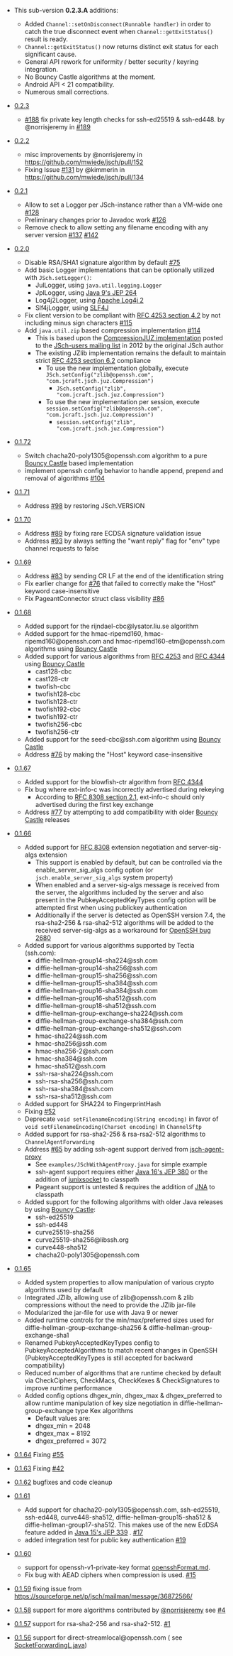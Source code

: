* This sub-version **0.2.3.A** additions:
    * Added `Channel::setOnDisconnect(Runnable handler)`
      in order to catch the true disconnect event when `Channel::getExitStatus()` result is ready.
    * `Channel::getExitStatus()` now returns distinct exit status for each significant cause.
    * General API rework for uniformity / better security / keyring integration.
    * No Bouncy Castle algorithms at the moment.
    * Android API < 21 compatibility.
    * Numerous small corrections.

* [0.2.3](https://github.com/mwiede/jsch/releases/tag/jsch-0.2.3)
    * [#188](https://github.com/mwiede/jsch/issues/188) fix private key length checks for
      ssh-ed25519 & ssh-ed448. by @norrisjeremy in [#189](https://github.com/mwiede/jsch/pull/189)
* [0.2.2](https://github.com/mwiede/jsch/releases/tag/jsch-0.2.2)
    * misc improvements by @norrisjeremy in https://github.com/mwiede/jsch/pull/152
    * Fixing Issue [#131](https://github.com/mwiede/jsch/issues/131) by @kimmerin
      in https://github.com/mwiede/jsch/pull/134
* [0.2.1](https://github.com/mwiede/jsch/releases/tag/jsch-0.2.1)
    * Allow to set a Logger per JSch-instance rather than a VM-wide
      one [#128](https://github.com/mwiede/jsch/pull/128)
    * Preliminary changes prior to Javadoc work [#126](https://github.com/mwiede/jsch/pull/126)
    * Remove check to allow setting any filename encoding with any server
      version [#137](https://github.com/mwiede/jsch/issues/137) [#142](https://github.com/mwiede/jsch/pull/142)
* [0.2.0](https://github.com/mwiede/jsch/releases/tag/jsch-0.2.0)
    * Disable RSA/SHA1 signature algorithm by
      default [#75](https://github.com/mwiede/jsch/issues/75)
    * Add basic Logger implementations that can be optionally utilized with `JSch.setLogger()`:
        * JulLogger, using `java.util.logging.Logger`
        * JplLogger, using [Java 9's JEP 264](https://openjdk.java.net/jeps/264)
        * Log4j2Logger, using [Apache Log4j 2](https://logging.apache.org/log4j/2.x/)
        * Slf4jLogger, using [SLF4J](https://www.slf4j.org/)
    * Fix client version to be compliant
      with [RFC 4253 section 4.2](https://datatracker.ietf.org/doc/html/rfc4253#section-4.2) by not
      including minus sign characters [#115](https://github.com/mwiede/jsch/issues/115)
    * Add `java.util.zip` based compression
      implementation [#114](https://github.com/mwiede/jsch/issues/114)
        * This is based upon
          the [CompressionJUZ implementation](http://www.jcraft.com/jsch/examples/CompressionJUZ.java)
          posted to
          the [JSch-users mailing list](https://sourceforge.net/p/jsch/mailman/jsch-users/thread/201202031343.WAA19979%40jcraft.com/#msg28781313)
          in 2012 by the original JSch author
        * The existing JZlib implementation remains the default to maintain
          strict [RFC 4253 section 6.2](https://datatracker.ietf.org/doc/html/rfc4253#section-6.2)
          compliance
            * To use the new implementation globally,
              execute `JSch.setConfig("zlib@openssh.com", "com.jcraft.jsch.juz.Compression")`
                + `JSch.setConfig("zlib", "com.jcraft.jsch.juz.Compression")`
            * To use the new implementation per session,
              execute `session.setConfig("zlib@openssh.com", "com.jcraft.jsch.juz.Compression")`
                + `session.setConfig("zlib", "com.jcraft.jsch.juz.Compression")`
* [0.1.72](https://github.com/mwiede/jsch/releases/tag/jsch-0.1.72)
    * Switch chacha20-poly1305@<!-- -->openssh.com algorithm to a
      pure [Bouncy Castle](https://www.bouncycastle.org/java.html) based implementation
    * implement openssh config behavior to handle append, prepend and removal of
      algorithms [#104](https://github.com/mwiede/jsch/pull/104)
* [0.1.71](https://github.com/mwiede/jsch/releases/tag/jsch-0.1.71)
    * Address [#98](https://github.com/mwiede/jsch/issues/98) by restoring JSch.VERSION
* [0.1.70](https://github.com/mwiede/jsch/releases/tag/jsch-0.1.70)
    * Address [#89](https://github.com/mwiede/jsch/issues/89) by fixing rare ECDSA signature
      validation issue
    * Address [#93](https://github.com/mwiede/jsch/issues/93) by always setting the "want reply"
      flag for "env" type channel requests to false
* [0.1.69](https://github.com/mwiede/jsch/releases/tag/jsch-0.1.69)
    * Address [#83](https://github.com/mwiede/jsch/issues/83) by sending CR LF at the end of the
      identification string
    * Fix earlier change for [#76](https://github.com/mwiede/jsch/issues/76) that failed to
      correctly make the "Host" keyword case-insensitive
    * Fix PageantConnector struct class visibility [#86](https://github.com/mwiede/jsch/pull/86)
* [0.1.68](https://github.com/mwiede/jsch/releases/tag/jsch-0.1.68)
    * Added support for the rijndael-cbc@<!-- -->lysator.liu.se algorithm
    * Added support for the hmac-ripemd160, hmac-ripemd160@<!-- -->openssh.com and
      hmac-ripemd160-etm@<!-- -->openssh.com algorithms
      using [Bouncy Castle](https://www.bouncycastle.org/java.html)
    * Added support for various algorithms
      from [RFC 4253](https://datatracker.ietf.org/doc/html/rfc4253)
      and [RFC 4344](https://datatracker.ietf.org/doc/html/rfc4344)
      using [Bouncy Castle](https://www.bouncycastle.org/java.html)
        * cast128-cbc
        * cast128-ctr
        * twofish-cbc
        * twofish128-cbc
        * twofish128-ctr
        * twofish192-cbc
        * twofish192-ctr
        * twofish256-cbc
        * twofish256-ctr
    * Added support for the seed-cbc@<!-- -->ssh.com algorithm
      using [Bouncy Castle](https://www.bouncycastle.org/java.html)
    * Address [#76](https://github.com/mwiede/jsch/issues/76) by making the "Host" keyword
      case-insensitive
* [0.1.67](https://github.com/mwiede/jsch/releases/tag/jsch-0.1.67)
    * Added support for the blowfish-ctr algorithm
      from [RFC 4344](https://datatracker.ietf.org/doc/html/rfc4344)
    * Fix bug where ext-info-c was incorrectly advertised during rekeying
        * According
          to [RFC 8308 section 2.1](https://datatracker.ietf.org/doc/html/rfc8308#section-2.1),
          ext-info-c should only advertised during the first key exchange
    * Address [#77](https://github.com/mwiede/jsch/issues/77) by attempting to add compatibility
      with older [Bouncy Castle](https://www.bouncycastle.org/java.html) releases
* [0.1.66](https://github.com/mwiede/jsch/releases/tag/jsch-0.1.66)
    * Added support for [RFC 8308](https://datatracker.ietf.org/doc/html/rfc8308) extension
      negotiation and server-sig-algs extension
        * This support is enabled by default, but can be controlled via the enable_server_sig_algs
          config option (or `jsch.enable_server_sig_algs` system property)
        * When enabled and a server-sig-algs message is received from the server, the algorithms
          included by the server and also present in the PubkeyAcceptedKeyTypes config option will
          be attempted first when using publickey authentication
        * Additionally if the server is detected as OpenSSH version 7.4, the rsa-sha2-256 &
          rsa-sha2-512 algorithms will be added to the received server-sig-algs as a workaround
          for [OpenSSH bug 2680](https://bugzilla.mindrot.org/show_bug.cgi?id=2680)
    * Added support for various algorithms supported by Tectia (ssh.com):
        * diffie-hellman-group14-sha224@<!-- -->ssh.com
        * diffie-hellman-group14-sha256@<!-- -->ssh.com
        * diffie-hellman-group15-sha256@<!-- -->ssh.com
        * diffie-hellman-group15-sha384@<!-- -->ssh.com
        * diffie-hellman-group16-sha384@<!-- -->ssh.com
        * diffie-hellman-group16-sha512@<!-- -->ssh.com
        * diffie-hellman-group18-sha512@<!-- -->ssh.com
        * diffie-hellman-group-exchange-sha224@<!-- -->ssh.com
        * diffie-hellman-group-exchange-sha384@<!-- -->ssh.com
        * diffie-hellman-group-exchange-sha512@<!-- -->ssh.com
        * hmac-sha224@<!-- -->ssh.com
        * hmac-sha256@<!-- -->ssh.com
        * hmac-sha256-2@<!-- -->ssh.com
        * hmac-sha384@<!-- -->ssh.com
        * hmac-sha512@<!-- -->ssh.com
        * ssh-rsa-sha224@<!-- -->ssh.com
        * ssh-rsa-sha256@<!-- -->ssh.com
        * ssh-rsa-sha384@<!-- -->ssh.com
        * ssh-rsa-sha512@<!-- -->ssh.com
    * Added support for SHA224 to FingerprintHash
    * Fixing [#52](https://github.com/mwiede/jsch/issues/52)
    * Deprecate `void setFilenameEncoding(String encoding)` in favor
      of `void setFilenameEncoding(Charset encoding)` in `ChannelSftp`
    * Added support for rsa-sha2-256 & rsa-rsa2-512 algorithms to `ChannelAgentForwarding`
    * Address [#65](https://github.com/mwiede/jsch/issues/65) by adding ssh-agent support derived
      from [jsch-agent-proxy](https://github.com/ymnk/jsch-agent-proxy)
        * See `examples/JSchWithAgentProxy.java` for simple example
        * ssh-agent support requires either [Java 16's JEP 380](https://openjdk.java.net/jeps/380)
          or the addition of [junixsocket](https://github.com/kohlschutter/junixsocket) to classpath
        * Pageant support is untested & requires the addition
          of [JNA](https://github.com/java-native-access/jna) to classpath
    * Added support for the following algorithms with older Java releases by
      using [Bouncy Castle](https://www.bouncycastle.org/java.html):
        * ssh-ed25519
        * ssh-ed448
        * curve25519-sha256
        * curve25519-sha256@<!-- -->libssh.org
        * curve448-sha512
        * chacha20-poly1305@<!-- -->openssh.com
* [0.1.65](https://github.com/mwiede/jsch/releases/tag/jsch-0.1.65)
    * Added system properties to allow manipulation of various crypto algorithms used by default
    * Integrated JZlib, allowing use of zlib@<!-- -->openssh.com & zlib compressions without the
      need to provide the JZlib jar-file
    * Modularized the jar-file for use with Java 9 or newer
    * Added runtime controls for the min/max/preferred sizes used for
      diffie-hellman-group-exchange-sha256 & diffie-hellman-group-exchange-sha1
    * Renamed PubkeyAcceptedKeyTypes config to PubkeyAcceptedAlgorithms to match recent changes in
      OpenSSH (PubkeyAcceptedKeyTypes is still accepted for backward compatibility)
    * Reduced number of algorithms that are runtime checked by default via CheckCiphers, CheckMacs,
      CheckKexes & CheckSignatures to improve runtime performance
    * Added config options dhgex_min, dhgex_max & dhgex_preferred to allow runtime manipulation of
      key size negotiation in diffie-hellman-group-exchange type Kex algorithms
        * Default values are:
        * dhgex_min = 2048
        * dhgex_max = 8192
        * dhgex_preferred = 3072
* [0.1.64](https://github.com/mwiede/jsch/releases/tag/jsch-0.1.64)
  Fixing [#55](https://github.com/mwiede/jsch/pull/55)
* [0.1.63](https://github.com/mwiede/jsch/releases/tag/jsch-0.1.63)
  Fixing [#42](https://github.com/mwiede/jsch/issues/42)
* [0.1.62](https://github.com/mwiede/jsch/releases/tag/jsch-0.1.62) bugfixes and code cleanup
* [0.1.61](https://github.com/mwiede/jsch/releases/tag/jsch-0.1.61)
    * Add support for chacha20-poly1305@<!-- -->openssh.com, ssh-ed25519, ssh-ed448,
      curve448-sha512, diffie-hellman-group15-sha512 & diffie-hellman-group17-sha512. This makes use
      of the new EdDSA feature added in [Java 15's JEP 339](https://openjdk.java.net/jeps/339)
      . [#17](https://github.com/mwiede/jsch/pull/17)
    * added integration test for public key
      authentication [#19](https://github.com/mwiede/jsch/pull/19)
* [0.1.60](https://github.com/mwiede/jsch/releases/tag/jsch-0.1.60)
    * support for openssh-v1-private-key format [opensshFormat.md](opensshFormat.md).
    * Fix bug with AEAD ciphers when compression is
      used. [#15](https://github.com/mwiede/jsch/pull/15)
* [0.1.59](https://github.com/mwiede/jsch/releases/tag/jsch-0.1.59) fixing issue
  from https://sourceforge.net/p/jsch/mailman/message/36872566/
* [0.1.58](https://github.com/mwiede/jsch/releases/tag/jsch-0.1.58) support for more algorithms
  contributed by [@norrisjeremy](https://github.com/norrisjeremy)
  see [#4](https://github.com/mwiede/jsch/pull/4)
* [0.1.57](https://github.com/mwiede/jsch/releases/tag/jsch-0.1.57) support for rsa-sha2-256 and
  rsa-sha2-512. [#1](https://github.com/mwiede/jsch/pull/1)
* [0.1.56](https://github.com/mwiede/jsch/releases/tag/jsch-0.1.56) support for
  direct-streamlocal@<!-- -->openssh.com (
  see [SocketForwardingL.java](examples/SocketForwardingL.java))
